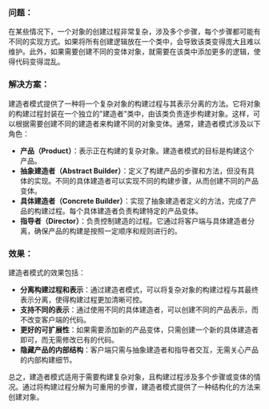 ### 问题：

在某些情况下，一个对象的创建过程非常复杂，涉及多个步骤，每个步骤都可能有不同的实现方式。如果将所有创建逻辑放在一个类中，会导致该类变得庞大且难以维护。此外，如果需要创建不同的变体对象，就需要在该类中添加更多的逻辑，使得代码变得混乱。

### 解决方案：

建造者模式提供了一种将一个复杂对象的构建过程与其表示分离的方法。它将对象的构建过程封装在一个独立的"建造者"类中，由该类负责逐步构建对象。这样，可以根据需要创建不同的建造者来构建不同的对象变体。通常，建造者模式涉及以下角色：

* **产品（Product）**：表示正在构建的复杂对象。建造者模式的目标是构建这个产品。
* **抽象建造者（Abstract Builder）**：定义了构建产品的步骤和方法，但没有具体的实现。不同的具体建造者可以实现不同的构建步骤，从而创建不同的产品变体。
* **具体建造者（Concrete Builder）**：实现了抽象建造者定义的方法，完成了产品的构建过程。每个具体建造者负责构建特定的产品变体。
* **指导者（Director）**：负责控制建造的过程。它通过将客户端与具体建造者分离，确保产品的构建是按照一定顺序和规则进行的。
### 效果：

建造者模式的效果包括：

* **分离构建过程和表示**：通过建造者模式，可以将复杂对象的构建过程与其最终表示分离，使得构建过程更加清晰可控。
* **支持不同的表示**：通过使用不同的具体建造者，可以创建不同的产品表示，而不改变客户端的代码。
* **更好的可扩展性**：如果需要添加新的产品变体，只需创建一个新的具体建造者即可，而无需修改已有的代码。
* **隐藏产品的内部结构**：客户端只需与抽象建造者和指导者交互，无需关心产品的内部构建细节。

总之，建造者模式适用于需要构建复杂对象，且构建过程涉及多个步骤或变体的情况。通过将构建过程分解为可重用的步骤，建造者模式提供了一种结构化的方法来创建对象。